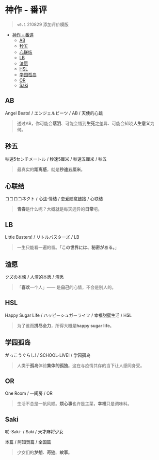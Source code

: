 # 神作 - 番评

> `v0.1` 210829 添加评价模版

- [神作 - 番评](#神作---番评)
  - [AB](#ab)
  - [秒五](#秒五)
  - [心联结](#心联结)
  - [LB](#lb)
  - [渣愿](#渣愿)
  - [HSL](#hsl)
  - [学园孤岛](#学园孤岛)
  - [OR](#or)
  - [Saki](#saki)

## AB 

Angel Beats! / エンジェルビーツ / AB / 天使的心跳

> 透过AB，你可能会**落泪**、可能会悟到**生死**之差异、可能会知晓**人生意义**为何。

## 秒五

秒速5センチメートル / 秒速5厘米 / 秒速五厘米 / 秒五

> 最真实的**距离感**，就是**秒速五厘米**。

## 心联结

ココロコネクト / 心连·情结 / 恋爱随意链接 / 心联结

> **青春**是什么呢？大概就是每天迥异的**日常**吧。

## LB

Little Busters! / リトルバスターズ / LB

> 一生只能看一遍的番。「**この世界には、秘密がある。**」

## 渣愿

クズの本懐 / 人渣的本愿 / 渣愿

> 「**喜欢**一个人」—— 是**自己**的心情，不会是别人的。

## HSL

Happy Sugar Life / ハッピーシュガーライフ / 幸福甜蜜生活 / HSL

> 为了谁而**拼尽全力**，所得大概是**happy sugar life**。

## 学园孤岛

がっこうぐらし! / SCHOOL-LIVE! / 学园孤岛

> 人类于**孤岛**体验**集体的孤独**。这在与疫情共存的当下让人感同身受。

## OR

One Room / 一间房 / OR

> 生活不总是一帆风顺。**烦心事**也许是主菜，**幸福**只是调味料。

## Saki

咲-Saki- / Saki / 天才麻将少女

本篇 / 阿知贺篇 / 全国篇

> 少女们的**梦想**、**奇迹**、**故事**。
